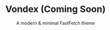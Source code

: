 <h1 align="center">
  Vondex (Coming Soon)
</h1>
<p align="center">
  A modern & minimal FastFetch theme
</p>
